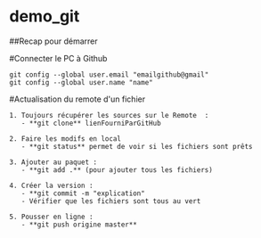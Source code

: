 # demo_git
##Recap pour démarrer

#Connecter le PC à Github
```
git config --global user.email "emailgithub@gmail"
git config --global user.name "name"
```
#Actualisation du remote d'un fichier
```
1. Toujours récupérer les sources sur le Remote  :
   - **git clone** lienFourniParGitHub 
   
2. Faire les modifs en local
   - **git status** permet de voir si les fichiers sont prêts
   
3. Ajouter au paquet : 
   - **git add .** (pour ajouter tous les fichiers)
   
4. Créer la version : 
   - **git commit -m "explication"
   - Vérifier que les fichiers sont tous au vert
   
5. Pousser en ligne :
   - **git push origine master**
   
```